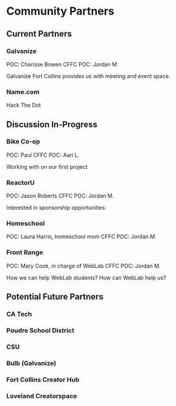 # Community Partners

## Current Partners

### Galvanize

POC: Charisse Bowen
CFFC POC: Jordan M.

Galvanize Fort Collins provides us with meeting and event space.

### Name.com

Hack The Dot

## Discussion In-Progress

### Bike Co-op

POC: Paul
CFFC POC: Aari L.

Working with on our first project

### ReactorU

POC: Jason Roberts
CFFC POC: Jordan M.

Interested in sponsorship opportunities.

### Homeschool

POC: Laura Harris, homeschool mom
CFFC POC: Jordan M.

### Front Range

POC: Mary Cook, in charge of WebLab
CFFC POC: Jordan M.

How we can help WebLab students?
How can WebLab help us?

## Potential Future Partners

### CA Tech
### Poudre School District
### CSU
### Bulb (Galvanize)
### Fort Collins Creator Hub
### Loveland Creatorspace
